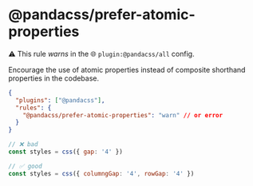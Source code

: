 # @pandacss/prefer-atomic-properties

⚠️ This rule _warns_ in the 🌐 `plugin:@pandacss/all` config.

<!-- end auto-generated rule header -->

Encourage the use of atomic properties instead of composite shorthand properties in the codebase.

```json
{
  "plugins": ["@pandacss"],
  "rules": {
    "@pandacss/prefer-atomic-properties": "warn" // or error
  }
}
```

```js
// ❌ bad
const styles = css({ gap: '4' })

// ✅ good
const styles = css({ columngGap: '4', rowGap: '4' })
```
